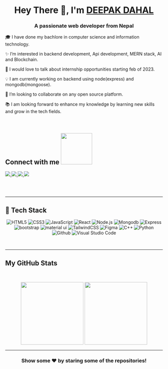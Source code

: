 <h1 align="center">Hey There 👋, I'm <a href="https://www.linkedin.com/in/deepak9dahal/"> DEEPAK DAHAL  </a></h1>

<h3 align="center">A passionate web developer  from Nepal</h3>


🎓 I have done my bachlore in computer science and information technology. <br />

✨ I’m interested in backend development, Api development, MERN stack, AI and Blockchain. <br/>

💬 I would love to talk about internship opportunities starting feb of 2023. </br>

💡 I am currently working on backend using node(express) and mongodb(mongoose). <br/>

💞️ I’m looking to collaborate on any open source platform. <br />

📚 I am looking forward to enhance my knowledge by learning new skills and grow in the tech fields.

<br/>
<h2>
    Connect with me <img src='https://raw.githubusercontent.com/ShahriarShafin/ShahriarShafin/main/Assets/handshake.gif' width="100px">
</h2>
<a href="https://www.linkedin.com/in/deepak9dahal/">
  <img src="https://img.shields.io/badge/LinkedIn-0077B5?style=for-the-badge&logo=linkedin&logoColor=white" /> 
 </a> 
<a href="mailto:deepak9dahal@gmail.com">
  <img src="https://img.shields.io/badge/Gmail-D14836?style=for-the-badge&logo=gmail&logoColor=white"   />
</a>

<a href="https://www.facebook.com/deepak.dahal41">
  <img src="https://img.shields.io/badge/facebook-EC7063?style=for-the-badge&logo=facebook&logoColor=white"   />
</a>
<a href="https://t.me/deepak9dahal">
  <img src="https://img.shields.io/badge/Telegram-2CA5E0?style=for-the-badge&logo=telegram&logoColor=white"   />
</a>




<br> <br>

<hr/>
<h2> 🥞 Tech Stack</h2>
<p align="center">
<img alt="HTML5" src="https://img.shields.io/badge/html5-%23fca9ae.svg?style=for-the-badge&logo=html5&logoColor=140200"/>
<img alt="CSS3" src="https://img.shields.io/badge/css3-%23ffd2ce.svg?style=for-the-badge&logo=css3&logoColor=140200"/>
<img alt="JavaScript" src="https://img.shields.io/badge/javascript-%23e4626b.svg?style=for-the-badge&logo=javascript&logoColor=%23F7DF1E"/>
<img alt="React" src="https://img.shields.io/badge/React-20232A?style=for-the-badge&logo=react&logoColor=61DAFB"/>
<img alt="Node.js" src="https://img.shields.io/badge/Node.js-43853D?style=for-the-badge&logo=node.js&logoColor=white"/>
<img alt="Mongodb" src="https://img.shields.io/badge/MongoDB-4EA94B?style=for-the-badge&logo=mongodb&logoColor=white"/>
<img alt="Express" src="https://img.shields.io/badge/Express.js-404D59?style=for-the-badge"/>
<img alt="bootstrap" src="https://img.shields.io/badge/Bootstrap-563D7C?style=for-the-badge&logo=bootstrap&logoColor=white" />
<img alt="material ui" src="https://img.shields.io/badge/Material--UI-0081CB?style=for-the-badge&logo=material-ui&logoColor=white" />
<img alt="TailwindCSS" src="https://img.shields.io/badge/tailwind css-%23fca9ae.svg?style=for-the-badge&logo=tailwind-css&logoColor=140200"/>
<img alt="Figma" src="https://img.shields.io/badge/figma-%23ffd2ce.svg?style=for-the-badge&logo=figma&logoColor=140200" />

<img alt="C++" src="https://img.shields.io/badge/C%2B%2B-00599C?style=for-the-badge&logo=c%2B%2B&logoColor=white"/>
<img alt="Python" src="https://img.shields.io/badge/python-%23fca9ae.svg?style=for-the-badge&logo=python&logoColor=140200"/>
<img alt="Github" src="https://img.shields.io/badge/github-%23e4626b.svg?style=for-the-badge&logo=github&logoColor=140200"/>
<img alt="Visual Studio Code" src="https://img.shields.io/badge/Visual Studio Code-f2ca61.svg?style=for-the-badge&logo=visual-studio-code&logoColor=140200"/>

  </p>
<br>
<hr/>

<!-- ## Stats 📈
<details>
</details>
<summary> </summary> -->
<h2>My GitHub Stats</h2>
<br>
<p align="center">

  <!-- <a href="https://github.com/DahalDeepak">
<img height="200em" src="https://github-readme-streak-stats.herokuapp.com/?user=DahalDeepak&bg_color=ffefe7&text_color=140200&title_color=e4626b&border_color=ffd2ce&icon_color=e4626b"/>   -->
  <img height="200em" src="https://github-readme-stats.vercel.app/api?username=DahalDeepak&show_icons=true&include_all_commits=true&count_private=true"/>
  <img height="200em" src="https://github-readme-stats.vercel.app/api/top-langs/?username=DahalDeepak&layout=compact&langs_count=6"/>
</p>

<!-- ## Contribution Graph 📊 -->

<!-- <img
     src="https://activity-graph.herokuapp.com/graph?username=DahalDeepak&theme=chartreuse-dark"
     /> -->

---

<div align="center">

### Show some ❤️ by staring some of the repositories!

</div>

<!-- ![GitHub metrics](https://metrics.lecoq.io/DahalDeepak)   -->
